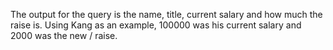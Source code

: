The output for the query is the name, title, current salary and how much the raise is.
Using Kang as an example, 100000 was his current salary and 2000 was the new / raise.
